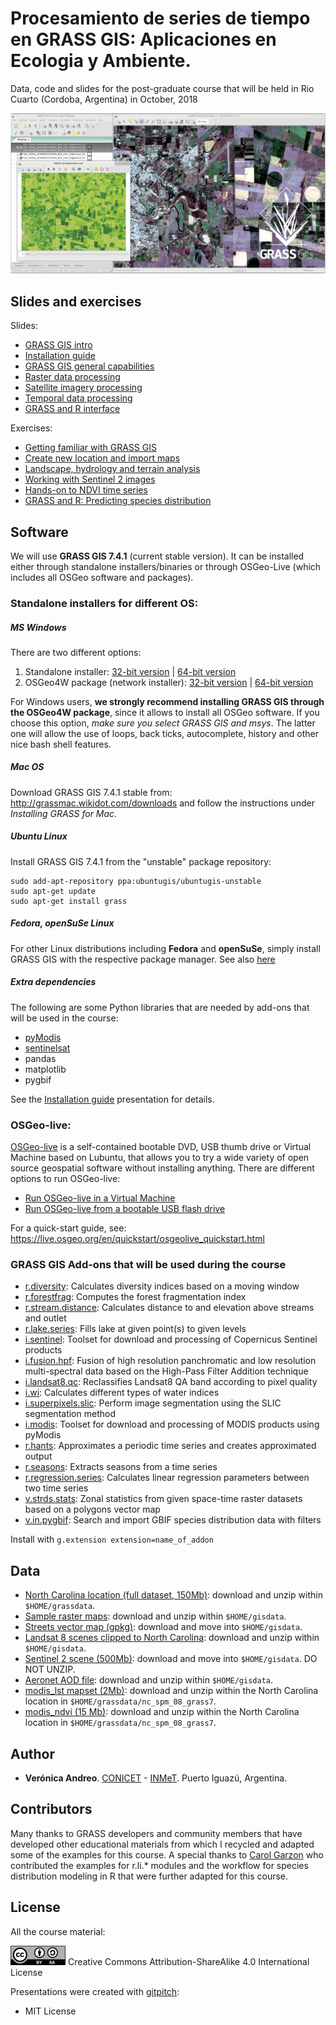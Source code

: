 # Procesamiento de series de tiempo en GRASS GIS: Aplicaciones en Ecologia y Ambiente.

Data, code and slides for the post-graduate course that will be held in Rio Cuarto (Cordoba, Argentina) in October, 2018

![Flyer course in Rio Cuarto](assets/img/image_flyer.png)

## Slides and exercises

Slides:

- [GRASS GIS intro](https://gitpitch.com/veroandreo/curso-grass-gis-rioiv/master?p=slides/01_general_intro_grass&grs=gitlab)
- [Installation guide](https://gitpitch.com/veroandreo/curso-grass-gis-rioiv/master?p=slides/00_installation&grs=gitlab)
- [GRASS GIS general capabilities](https://gitpitch.com/veroandreo/curso-grass-gis-rioiv/master?p=slides/02_general_intro_capabilities&grs=gitlab)
- [Raster data processing](https://gitpitch.com/veroandreo/curso-grass-gis-rioiv/master?p=slides/03_raster&grs=gitlab)
- [Satellite imagery processing](https://gitpitch.com/veroandreo/curso-grass-gis-rioiv/master?p=slides/04_imagery&grs=gitlab)
- [Temporal data processing](https://gitpitch.com/veroandreo/curso-grass-gis-rioiv/master?p=slides/05_temporal&grs=gitlab)
- [GRASS and R interface](https://gitpitch.com/veroandreo/curso-grass-gis-rioiv/master?p=slides/06_R_grass&grs=gitlab)

Exercises:

- [Getting familiar with GRASS GIS](https://gitpitch.com/veroandreo/curso-grass-gis-rioiv/master?p=exercises/01_getting_familiar&grs=gitlab#/)
- [Create new location and import maps](https://gitpitch.com/veroandreo/curso-grass-gis-rioiv/master?p=exercises/02_create_new_location&grs=gitlab#/)
- [Landscape, hydrology and terrain analysis](https://gitpitch.com/veroandreo/curso-grass-gis-rioiv/master?p=exercises/03_raster_exercises&grs=gitlab#/)
- [Working with Sentinel 2 images](https://gitpitch.com/veroandreo/curso-grass-gis-rioiv/master?p=exercises/04_processing_sentinel2&grs=gitlab#/)
- [Hands-on to NDVI time series](https://gitpitch.com/veroandreo/curso-grass-gis-rioiv/master?p=exercises/05_ndvi_time_series&grs=gitlab#/)
- [GRASS and R: Predicting species distribution](https://gitpitch.com/veroandreo/curso-grass-gis-rioiv/master?p=exercises/06_predicting_species_distribution&grs=gitlab#/)

## Software

We will use **GRASS GIS 7.4.1** (current stable version). It can be installed either 
through standalone installers/binaries or through OSGeo-Live (which includes all
OSGeo software and packages).

### Standalone installers for different OS:

##### MS Windows

There are two different options:
1. Standalone installer: [32-bit version](https://grass.osgeo.org/grass74/binary/mswindows/native/x86/WinGRASS-7.4.1-1-Setup-x86.exe) | [64-bit version](https://grass.osgeo.org/grass74/binary/mswindows/native/x86_64/WinGRASS-7.4.1-1-Setup-x86_64.exe) 
2. OSGeo4W package (network installer): [32-bit version](http://download.osgeo.org/osgeo4w/osgeo4w-setup-x86.exe) | [64-bit version](http://download.osgeo.org/osgeo4w/osgeo4w-setup-x86_64.exe) 

For Windows users, **we strongly recommend installing GRASS GIS through the OSGeo4W package**, 
since it allows to install all OSGeo software. If you choose this option, 
*make sure you select GRASS GIS and msys*. The latter one will allow 
the use of loops, back ticks, autocomplete, history and other nice bash shell
features.

##### Mac OS

Download GRASS GIS 7.4.1 stable from: http://grassmac.wikidot.com/downloads and follow the instructions under *Installing GRASS for Mac*.

##### Ubuntu Linux

Install GRASS GIS 7.4.1 from the "unstable" package repository:

```
sudo add-apt-repository ppa:ubuntugis/ubuntugis-unstable
sudo apt-get update
sudo apt-get install grass
```

##### Fedora, openSuSe Linux

For other Linux distributions including **Fedora** and **openSuSe**, simply install GRASS GIS with the respective package manager. See also [here](https://grass.osgeo.org/download/software/)

##### Extra dependencies

The following are some Python libraries that are needed by add-ons that will be used in the course:
- [pyModis](http://www.pymodis.org) 
- [sentinelsat](https://github.com/sentinelsat/sentinelsat)
- pandas
- matplotlib
- pygbif

See the [Installation guide](https://gitpitch.com/veroandreo/curso-grass-gis-rioiv/master?p=slides/00_installation&grs=gitlab) presentation for details.

### OSGeo-live: 

[OSGeo-live](https://live.osgeo.org/) is a self-contained bootable DVD, USB thumb
drive or Virtual Machine based on Lubuntu, that allows you to try a wide variety
of open source geospatial software without installing anything. There are 
different options to run OSGeo-live:

* [Run OSGeo-live in a Virtual Machine](https://live.osgeo.org/en/quickstart/virtualization_quickstart.html)
* [Run OSGeo-live from a bootable USB flash drive](https://live.osgeo.org/en/quickstart/usb_quickstart.html)

For a quick-start guide, see: https://live.osgeo.org/en/quickstart/osgeolive_quickstart.html

### GRASS GIS Add-ons that will be used during the course

* [r.diversity](https://grass.osgeo.org/grass7/manuals/addons/r.diversity.html): Calculates diversity indices based on a moving window
* [r.forestfrag](https://grass.osgeo.org/grass7/manuals/addons/r.forestfrag.html): Computes the forest fragmentation index
* [r.stream.distance](https://grass.osgeo.org/grass7/manuals/addons/r.stream.distance.html): Calculates distance to and elevation above streams and outlet
* [r.lake.series](https://grass.osgeo.org/grass7/manuals/addons/r.lake.series.html): Fills lake at given point(s) to given levels
* [i.sentinel](https://grass.osgeo.org/grass7/manuals/addons/i.sentinel.html): Toolset for download and processing of Copernicus Sentinel products
* [i.fusion.hpf](https://grass.osgeo.org/grass7/manuals/addons/i.fusion.hpf.html): Fusion of high resolution panchromatic and low resolution multi-spectral data based on the High-Pass Filter Addition technique
* [i.landsat8.qc](https://grass.osgeo.org/grass7/manuals/addons/i.landsat8.qc.html): Reclassifies Landsat8 QA band according to pixel quality
* [i.wi](https://grass.osgeo.org/grass7/manuals/addons/i.wi.html): Calculates different types of water indices
* [i.superpixels.slic](https://grass.osgeo.org/grass7/manuals/addons/i.superpixels.slic.html): Perform image segmentation using the SLIC segmentation method
* [i.modis](https://grass.osgeo.org/grass7/manuals/addons/i.modis.html): Toolset for download and processing of MODIS products using pyModis
* [r.hants](https://grass.osgeo.org/grass7/manuals/addons/r.hants.html): Approximates a periodic time series and creates approximated output
* [r.seasons](https://grass.osgeo.org/grass7/manuals/addons/r.seasons.html): Extracts seasons from a time series
* [r.regression.series](https://grass.osgeo.org/grass7/manuals/addons/r.regression.series.html): Calculates linear regression parameters between two time series
* [v.strds.stats](https://grass.osgeo.org/grass7/manuals/addons/v.strds.stats.html): Zonal statistics from given space-time raster datasets based on a polygons vector map
* [v.in.pygbif](https://grass.osgeo.org/grass7/manuals/addons/v.in.pygbif.html): Search and import GBIF species distribution data with filters
<!---
* [r.learn.ml](https://grass.osgeo.org/grass7/manuals/addons/r.learn.ml.html): Supervised classification and regression of GRASS GIS raster maps using the python scikit-learn package
--->
Install with `g.extension extension=name_of_addon`

## Data

* [North Carolina location (full dataset, 150Mb)](https://grass.osgeo.org/sampledata/north_carolina/nc_spm_08_grass7.zip): download and unzip within `$HOME/grassdata`.
* [Sample raster maps](https://gitlab.com/veroandreo/curso-grass-gis-rioiv/raw/3b11ad06d2133889e0ee51652a03f94bfec9d7e4/data/sample_rasters.zip?inline=false): download and unzip within `$HOME/gisdata`.
* [Streets vector map (gpkg)](https://gitlab.com/veroandreo/curso-grass-gis-rioiv/raw/master/data/streets.gpkg?inline=false): download and move into `$HOME/gisdata`.
* [Landsat 8 scenes clipped to North Carolina](https://gitlab.com/veroandreo/curso-grass-gis-rioiv/raw/master/data/NC_L8_scenes.zip?inline=false): download and unzip within `$HOME/gisdata`.
* [Sentinel 2 scene (500Mb)](https://www.dropbox.com/s/2k8wg9i05mqgnf1/S2A_MSIL1C_20180822T155901_N0206_R097_T17SQV_20180822T212023.zip?dl=0): download and move into `$HOME/gisdata`. DO NOT UNZIP.
* [Aeronet AOD file](https://gitlab.com/veroandreo/curso-grass-gis-rioiv/raw/master/data/180819_180825_EPA-Res_Triangle_Pk.zip?inline=false): download and unzip within `$HOME/gisdata`.
* [modis_lst mapset (2Mb)](https://gitlab.com/veroandreo/curso-grass-gis-rioiv/raw/master/data/modis_lst.zip?inline=false): download and unzip within the North Carolina location in `$HOME/grassdata/nc_spm_08_grass7`.
* [modis_ndvi (15 Mb)](https://gitlab.com/veroandreo/curso-grass-gis-rioiv/raw/master/data/modis_ndvi.zip?inline=false): download and unzip within the North Carolina location in `$HOME/grassdata/nc_spm_08_grass7`.

## Author

* **Verónica Andreo**. [CONICET](http://www.conicet.gov.ar/) - [INMeT](https://www.argentina.gob.ar/salud/inmet). Puerto Iguazú, Argentina.

## Contributors

Many thanks to GRASS developers and community members that have developed other 
educational materials from which I recycled and adapted some of the examples for
this course. A special thanks to [Carol Garzon](https://gitlab.com/carolgarzon) 
who contributed the examples for r.li.* modules and the workflow for species 
distribution modeling in R that were further adapted for this course.

## License

All the course material:

[![Creative Commons License](assets/img/ccbysa.png)](http://creativecommons.org/licenses/by-sa/4.0/) Creative Commons Attribution-ShareAlike 4.0 International License

Presentations were created with [gitpitch](https://gitpitch.com/):

* MIT License
